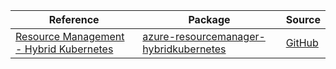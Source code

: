 | Reference | Package | Source |
|---|---|---|
|[Resource Management - Hybrid Kubernetes](resourcemanager-hybridkubernetes-readme.md)|[azure-resourcemanager-hybridkubernetes](https://repo1.maven.org/maven2/com/azure/resourcemanager/azure-resourcemanager-hybridkubernetes)|[GitHub](https://github.com/Azure/azure-sdk-for-java/blob/main/sdk/hybridkubernetes/azure-resourcemanager-hybridkubernetes)|
